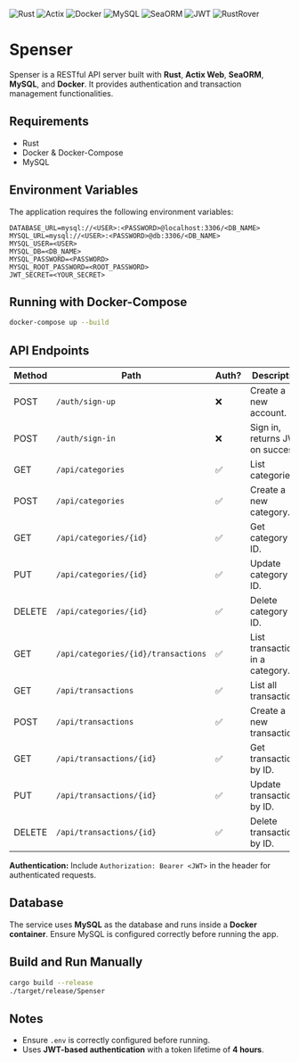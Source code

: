 ![Rust](https://img.shields.io/badge/Rust-8F0000?style=for-the-badge&logo=rust&logoColor=white)
![Actix](https://img.shields.io/badge/Actix-7036ab?style=for-the-badge&logo=actix&logoColor=white)
![Docker](https://img.shields.io/badge/Docker-2CA5E0?style=for-the-badge&logo=docker&logoColor=white)
![MySQL](https://img.shields.io/badge/MySQL-005C84?style=for-the-badge&logo=mysql&logoColor=white)
![SeaORM](https://img.shields.io/badge/SeaORM-007ACC?style=for-the-badge&logo=seaorm&logoColor=white)
![JWT](https://img.shields.io/badge/JWT-FF4785?style=for-the-badge&logo=JSON%20web%20tokens&logoColor=white)
![RustRover](https://img.shields.io/badge/RustRover-000000.svg?&style=for-the-badge&logo=RustRover&logoColor=white)


# Spenser

Spenser is a RESTful API server built with **Rust**, **Actix Web**, **SeaORM**, **MySQL**, and **Docker**. It provides authentication and transaction management functionalities.

## Requirements
- Rust
- Docker & Docker-Compose
- MySQL

## Environment Variables
The application requires the following environment variables:

```
DATABASE_URL=mysql://<USER>:<PASSWORD>@localhost:3306/<DB_NAME>
MYSQL_URL=mysql://<USER>:<PASSWORD>@db:3306/<DB_NAME>
MYSQL_USER=<USER>
MYSQL_DB=<DB_NAME>
MYSQL_PASSWORD=<PASSWORD>
MYSQL_ROOT_PASSWORD=<ROOT_PASSWORD>
JWT_SECRET=<YOUR_SECRET>
```

## Running with Docker-Compose
```sh
docker-compose up --build
```

## API Endpoints
| Method | Path                               | Auth? | Description                          |
|--------|------------------------------------|------|----------------------------------|
| POST   | `/auth/sign-up`                    | ❌    | Create a new account.               |
| POST   | `/auth/sign-in`                    | ❌    | Sign in, returns JWT on success.    |
| GET    | `/api/categories`                  | ✅    | List categories.                    |
| POST   | `/api/categories`                  | ✅    | Create a new category.              |
| GET    | `/api/categories/{id}`             | ✅    | Get category by ID.                 |
| PUT    | `/api/categories/{id}`             | ✅    | Update category by ID.              |
| DELETE | `/api/categories/{id}`             | ✅    | Delete category by ID.              |
| GET    | `/api/categories/{id}/transactions`| ✅    | List transactions in a category.    |
| GET    | `/api/transactions`                | ✅    | List all transactions.              |
| POST   | `/api/transactions`                | ✅    | Create a new transaction.           |
| GET    | `/api/transactions/{id}`           | ✅    | Get transaction by ID.              |
| PUT    | `/api/transactions/{id}`           | ✅    | Update transaction by ID.           |
| DELETE | `/api/transactions/{id}`           | ✅    | Delete transaction by ID.           |

**Authentication:** Include `Authorization: Bearer <JWT>` in the header for authenticated requests.

## Database
The service uses **MySQL** as the database and runs inside a **Docker container**. Ensure MySQL is configured correctly before running the app.

## Build and Run Manually
```sh
cargo build --release
./target/release/Spenser
```

## Notes
- Ensure `.env` is correctly configured before running.
- Uses **JWT-based authentication** with a token lifetime of **4 hours**.